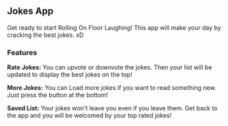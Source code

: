## Jokes App

Get ready to start Rolling On Floor Laughing! This app will make your day by cracking the best jokes. xD

### Features

**Rate Jokes:** You can upvote or downvote the jokes. Then your list will be updated to display the best jokes on the top!

**More Jokes:** You can Load more jokes if you want to read something new. Just press the button at the bottom!

**Saved List:** Your jokes won't leave you even if you leave them. Get back to the app and you will be welcomed by your top rated jokes!
